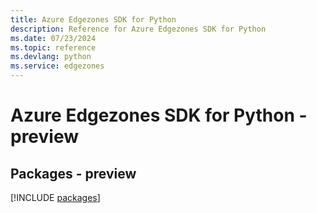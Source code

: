 ```yaml
---
title: Azure Edgezones SDK for Python
description: Reference for Azure Edgezones SDK for Python
ms.date: 07/23/2024
ms.topic: reference
ms.devlang: python
ms.service: edgezones
---
```

# Azure Edgezones SDK for Python - preview
## Packages - preview
[!INCLUDE [packages](edgezones-index.md)]